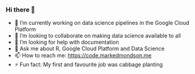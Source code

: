 ### Hi there 👋

- 🔭 I’m currently working on data science pipelines in the Google Cloud Platform 
- 👯 I’m looking to collaborate on making data science available to all
- 🤔 I’m looking for help with documentation 
- 💬 Ask me about R, Google Cloud Platform and Data Science
- 📫 How to reach me: https://code.markedmondson.me
- ⚡ Fun fact: My first and favourite job was cabbage planting

